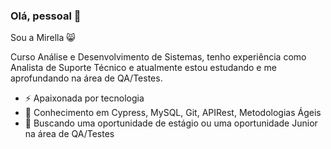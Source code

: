 ### Olá, pessoal 👋 

Sou a Mirella :smile_cat:

Curso Análise e Desenvolvimento de Sistemas, tenho experiência como Analista de Suporte Técnico e atualmente estou estudando e me aprofundando na área de QA/Testes.


- ⚡ Apaixonada por tecnologia
- 🌱 Conhecimento em Cypress, MySQL, Git, APIRest, Metodologias Ágeis
- 👯 Buscando uma oportunidade de estágio ou uma oportunidade Junior na área de QA/Testes 
